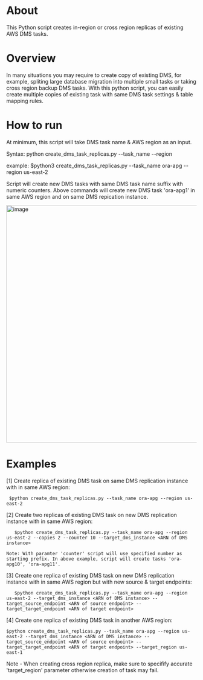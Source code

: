 # About
This Python script creates in-region or cross region replicas of existing AWS DMS tasks.

# Overview

In many situations you may require to create copy of existing DMS, for example, spliting large database migration into multiple small tasks or taking cross region backup DMS tasks. With this python script, you can easily create multiple copies of existing task with same DMS task settings & table mapping rules. 

# How to run  

At minimum, this script will take DMS task name & AWS region as an input.  

Syntax:
  python create_dms_task_replicas.py --task_name <task-name> --region <region>
  
example:
  $python3 create_dms_task_replicas.py --task_name ora-apg --region us-east-2
  
  Script will create new DMS tasks with same DMS task name suffix with numeric counters. Above commands will create new DMS task 'ora-apg1' in same AWS region and on same DMS repication instance.
  
  
<img width="627" alt="image" src="https://user-images.githubusercontent.com/82545117/163751862-fd379de0-d1a3-435d-8f2b-f7d50f2060fc.png">

  
# Examples
  
  [1] Create replica of existing DMS task on same DMS replication instance with in same AWS region:
  
     $python create_dms_task_replicas.py --task_name ora-apg --region us-east-2 
  
  [2] Create two replicas of existing DMS task on new DMS replication instance with in same AWS region:
  
       $python create_dms_task_replicas.py --task_name ora-apg --region us-east-2 --copies 2 --counter 10 --target_dms_instance <ARN of DMS instance>
  
    Note: With paramter 'counter' script will use specified number as starting prefix. In above example, script will create tasks 'ora-apg10', 'ora-apg11'.

  [3] Create one replica of existing DMS task on new DMS replication instance with in same AWS region but with new source & target endpoints:
  
       $python create_dms_task_replicas.py --task_name ora-apg --region us-east-2 --target_dms_instance <ARN of DMS instance> --target_source_endpoint <ARN of source endpoint> --target_target_endpoint <ARN of target endpoint>

  [4] Create one replica of existing DMS task in another AWS region:
  
    $python create_dms_task_replicas.py --task_name ora-apg --region us-east-2 --target_dms_instance <ARN of DMS instance> --target_source_endpoint <ARN of source endpoint> --target_target_endpoint <ARN of target endpoint> --target_region us-east-1

  Note - When creating cross region replica, make sure to specifify accurate 'target_region' parameter otherwise creation of task may fail.
  
  
  
  
  
  
 
  
  
  
